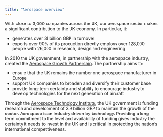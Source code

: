 ```yaml
---
title: "Aerospace overview"
---
```


With close to 3,000 companies across the UK, our aerospace sector makes a significant contribution to the UK economy. In particular, it:    
- generates over 31 billion GBP in turnover
- exports over 90% of its production directly employs over 128,000 people with 26,000 in research, design and engineering

In 2010 the UK government, in partnership with the aerospace industry, created the [Aerospace Growth Partnership](http://www.theagp.aero/). The partnership aims to:

- ensure that the UK remains the number one aerospace manufacturer in Europe
- support UK companies to broaden and diversify their customer base
- provide long-term certainty and stability to encourage industry to develop technologies for the next generation of aircraft

Through the [Aerospace Technology Institute](http://www.ati.org.uk/), the UK government is funding research and development of 3.9 billion GBP to maintain the growth of the sector. Aerospace is an industry driven by technology. Providing a long-term commitment to the level and availability of funding gives industry the certainty it needs to invest in the UK and is critical in protecting the nation’s international competitiveness.

